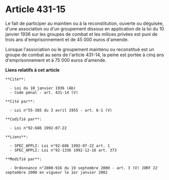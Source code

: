 # Article 431-15

Le fait de participer au maintien ou à la reconstitution, ouverte ou déguisée, d'une association ou d'un groupement dissous
en application de la loi du 10 janvier 1936 sur les groupes de combat et les milices privées est puni de trois ans
d'emprisonnement et de 45 000 euros d'amende. 

Lorsque l'association ou le groupement maintenu ou reconstitué est un groupe de combat au sens de l'article 431-14, la peine
est portée à cinq ans d'emprisonnement et à 75 000 euros d'amende.

**Liens relatifs à cet article**

	**Cite**:

	  - Loi du 10 janvier 1936 (Ab)
	  - Code pénal - art. 431-14 (V)

	**Cité par**:

	  - Loi n°55-385 du 3 avril 1955 - art. 6-1 (V)

	**Codifié par**:

	  - Loi n°92-686 1992-07-22

	**Liens**:

	  - SPEC_APPLI: Loi n°92-686 1992-07-22 art. 1
	  - SPEC_APPLI: Loi n°92-1336 1992-12-16 art. 373

	**Modifié par**:

	  - Ordonnance n°2000-916 du 19 septembre 2000 - art. 3 (V) JORF 22 septembre 2000 en vigueur le 1er janvier 2002
